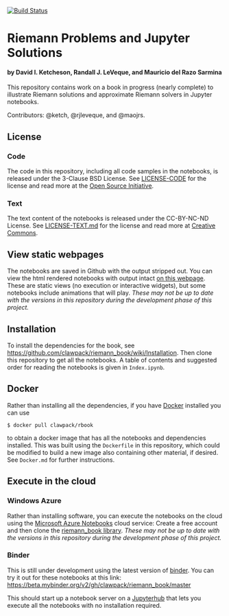 [![Build Status](https://travis-ci.org/clawpack/riemann_book.svg?branch=master)](https://travis-ci.org/clawpack/riemann_book)

# Riemann Problems and Jupyter Solutions

#### by David I. Ketcheson, Randall J. LeVeque, and Mauricio del Razo Sarmina

This repository contains work on a book in progress (nearly complete) to illustrate Riemann
solutions and approximate Riemann solvers in Jupyter notebooks.

Contributors: @ketch, @rjleveque, and @maojrs.

## License

### Code

The code in this repository, including all code samples in the notebooks,
is released under the 3-Clause BSD License.  See
[LICENSE-CODE](https://github.com/clawpack/riemann_book/blob/master/LICENSE-CODE)
for the license and read more at the 
[Open Source Initiative](https://opensource.org/licenses/bsd-3-clause).

### Text

The text content of the notebooks is released under the CC-BY-NC-ND License.
See
[LICENSE-TEXT.md](https://github.com/clawpack/riemann_book/blob/master/LICENSE-TEXT.md)
for the license and read more at [Creative
Commons](https://creativecommons.org/licenses/by-nc-nd/4.0/).



## View static webpages

The notebooks are saved in Github with the output stripped out.  You can view
the html rendered notebooks with output intact [on this
webpage](http://www.clawpack.org/riemann_book/index.html).  These are static
views (no execution or interactive widgets), but some notebooks include
animations that will play.  *These may not be up to date with the versions in
this repository during the development phase of this project.*

## Installation
To install the dependencies for the book, see
https://github.com/clawpack/riemann_book/wiki/Installation.  Then clone this
repository to get all the notebooks.  A table of contents and suggested order
for reading the notebooks is given in `Index.ipynb`.

## Docker

Rather than installing all the dependencies, if you have
[Docker](https://www.docker.com/) installed you can use

    $ docker pull clawpack/rbook

to obtain a docker image that has all the notebooks and dependencies
installed.  This was built using the `Dockerfile` in
this repository, which could be modified to build a new image also
containing other material, if desired.  See `Docker.md` for further
instructions.

## Execute in the cloud

### Windows Azure

Rather than installing software, you can execute the notebooks on the cloud
using the [Microsoft Azure Notebooks](https://notebooks.azure.com) cloud
service:  Create a free account and then clone the [riemann_book
library](https://notebooks.azure.com/rjleveque/libraries/riemann-book).
*These may not be up to date with the versions in this repository during the
development phase of this project.*

### Binder

This is still under development using the latest version of
[binder](https://beta.mybinder.org/).  You can try it out for these notebooks
at this link: https://beta.mybinder.org/v2/gh/clawpack/riemann_book/master

This should start up a notebook server on a
[Jupyterhub](https://jupyterhub.readthedocs.io/en/latest/) that lets you
execute all the notebooks with no installation required.
